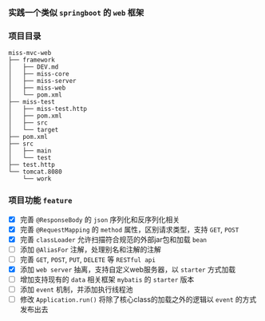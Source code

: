 ### 实践一个类似 `springboot` 的 `web` 框架

### 项目目录
```text
miss-mvc-web
├── framework
│   ├── DEV.md
│   ├── miss-core
│   ├── miss-server
│   ├── miss-web
│   └── pom.xml
├── miss-test
│   ├── miss-test.http
│   ├── pom.xml
│   ├── src
│   └── target
├── pom.xml
├── src
│   ├── main
│   └── test
├── test.http
└── tomcat.8080
    └── work

```

### 项目功能 `feature`


- [x] 完善 `@ResponseBody` 的 `json` 序列化和反序列化相关
- [x] 完善 `@RequestMapping` 的 `method` 属性，区别请求类型，支持 `GET`, `POST`
- [x] 完善 `classLoader` 允许扫描符合规范的外部jar包和加载 `bean`
- [ ] 添加 `@AliasFor` 注解，处理别名和注解的注解 
- [ ] 完善 `GET`, `POST`, `PUT`, `DELETE` 等 `RESTful api`
- [x] 添加 `web server` 抽离，支持自定义web服务器，以 `starter` 方式加载  
- [ ] 增加支持现有的 `data` 相关框架 `mybatis` 的 `starter` 版本
- [ ] 添加 `event` 机制，并添加执行线程池
- [ ] 修改 `Application.run()` 将除了核心class的加载之外的逻辑以 `event` 的方式发布出去

